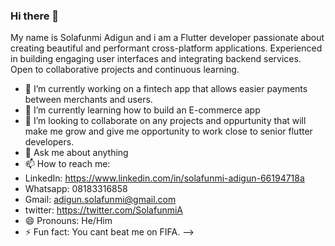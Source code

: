 ### Hi there 👋

My name is Solafunmi Adigun and i am a Flutter developer passionate about creating beautiful and performant cross-platform applications. Experienced in building engaging user interfaces and integrating backend services. Open to collaborative projects and continuous learning.

- 🔭 I’m currently working on a fintech app that allows easier payments between merchants and users.
- 🌱 I’m currently learning how to build an E-commerce app
- 👯 I’m looking to collaborate on any projects and oppurtunity that will make me grow and give me opportunity to work close to senior flutter developers.
- 💬 Ask me about anything
- 📫 How to reach me: 
- LinkedIn: https://www.linkedin.com/in/solafunmi-adigun-66194718a
- Whatsapp: 08183316858
- Gmail: adigun.solafunmi@gmail.com
- twitter: https://twitter.com/SolafunmiA
- 😄 Pronouns: He/Him
- ⚡ Fun fact: You cant beat me on FIFA.
-->
